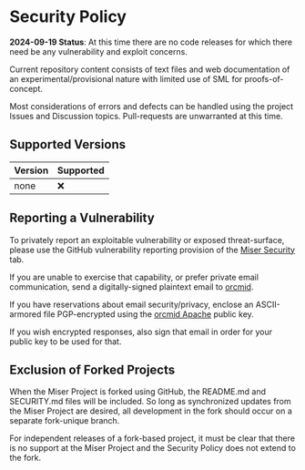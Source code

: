

# Security Policy
<!-- ---1----|----2----|----3----|----4----|----5----|----6----|----7----|--*
     security.md 1.0.11            UTF-8                        dh:2024-09-19
     -->
**2024-09-19 Status**: At this time there are no code releases for which there
need be any vulnerability and exploit concerns.

Current repository content consists of text files and web documentation of an
experimental/provisional nature with limited use of SML for proofs-of-concept.

Most considerations of errors and defects can be handled using the project
Issues and Discussion topics.  Pull-requests are unwarranted at this time.

## Supported Versions

| Version | Supported          |
| ------- | ------------------ |
| none    | :x:                |

## Reporting a Vulnerability

To privately report an exploitable vulnerability or exposed threat-surface,
please use the GitHub vulnerability reporting provision of the
[Miser Security](https://github.com/orcmid/miser/security) tab.

If you are unable to exercise that capability, or prefer private email communication,
send a digitally-signed plaintext email to [orcmid](mailto:orcmid@msn.com).

If you have reservations about email security/privacy, enclose an
ASCII-armored file PGP-encrypted using the
[orcmid Apache](https://people.apache.org/keys/committer/orcmid.asc)
public key.

If you wish encrypted responses, also sign that email in order for
your public key to be used for that.

## Exclusion of Forked Projects

When the Miser Project is forked using GitHub, the README.md and SECURITY.md
files will be included.  So long as synchronized updates from the Miser
Project are desired, all development in the fork should occur on a separate
fork-unique branch.

For independent releases of a fork-based project, it must be clear that there
is no support at the Miser Project and the Security Policy does not extend to
the fork.
